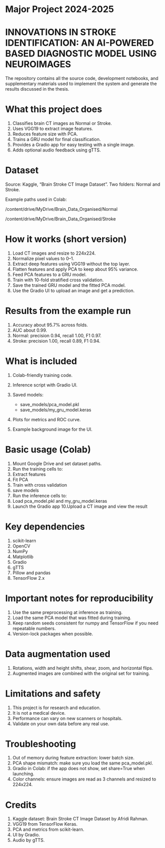 # Major Project 2024-2025
# INNOVATIONS IN STROKE IDENTIFICATION: AN AI-POWERED BASED DIAGNOSTIC MODEL USING NEUROIMAGES

The repository contains all the source code, development notebooks, and supplementary materials used to implement the system and generate the results discussed in the thesis.  

# What this project does

1. Classifies brain CT images as Normal or Stroke.
2. Uses VGG19 to extract image features.
3. Reduces feature size with PCA.
4. Trains a GRU model for final classification.
5. Provides a Gradio app for easy testing with a single image.
6. Adds optional audio feedback using gTTS.

# Dataset 

Source: Kaggle, “Brain Stroke CT Image Dataset”.
Two folders: Normal and Stroke.

Example paths used in Colab:

/content/drive/MyDrive/Brain_Data_Organised/Normal

/content/drive/MyDrive/Brain_Data_Organised/Stroke 

# How it works (short version)

1. Load CT images and resize to 224x224.
2. Normalize pixel values to 0–1.
3. Extract deep features using VGG19 without the top layer.
4. Flatten features and apply PCA to keep about 95% variance.
5. Feed PCA features to a GRU model.
6. Train with 10-fold stratified cross validation.
7. Save the trained GRU model and the fitted PCA model.
8. Use the Gradio UI to upload an image and get a prediction.

# Results from the example run

1. Accuracy about 95.7% across folds.
2. AUC about 0.99.
3. Normal: precision 0.94, recall 1.00, F1 0.97.
4. Stroke: precision 1.00, recall 0.89, F1 0.94.

# What is included

1. Colab-friendly training code.
2. Inference script with Gradio UI.
3. Saved models:
   
    - save_models/pca_model.pkl
    - save_models/my_gru_model.keras
5. Plots for metrics and ROC curve.
6. Example background image for the UI.

# Basic usage (Colab)

1. Mount Google Drive and set dataset paths.
2. Run the training cells to:
3. Extract features
4. Fit PCA
5. Train with cross validation
6. save models
7. Run the inference cells to:
8. Load pca_model.pkl and my_gru_model.keras
9. Launch the Gradio app
10.Upload a CT image and view the result

# Key dependencies

1. scikit-learn
2. OpenCV
3. NumPy
4. Matplotlib
5. Gradio
6. gTTS
7. Pillow and pandas
8. TensorFlow 2.x

# Important notes for reproducibility

1. Use the same preprocessing at inference as training.
2. Load the same PCA model that was fitted during training.
3. Keep random seeds consistent for numpy and TensorFlow if you need repeatable numbers.
4. Version-lock packages when possible.

# Data augmentation used

1. Rotations, width and height shifts, shear, zoom, and horizontal flips.
2. Augmented images are combined with the original set for training.

# Limitations and safety

1. This project is for research and education.
2. It is not a medical device.
3. Performance can vary on new scanners or hospitals.
4. Validate on your own data before any real use.

# Troubleshooting

1. Out of memory during feature extraction: lower batch size.
2. PCA shape mismatch: make sure you load the same pca_model.pkl.
3. Gradio in Colab: if the app does not show, set share=True when launching.
4. Color channels: ensure images are read as 3 channels and resized to 224x224.

# Credits

1. Kaggle dataset: Brain Stroke CT Image Dataset by Afridi Rahman.
2. VGG19 from TensorFlow Keras.
3. PCA and metrics from scikit-learn.
4. UI by Gradio.
5. Audio by gTTS.
